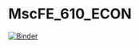# MscFE_610_ECON
[![Binder](https://mybinder.org/badge_logo.svg)](https://mybinder.org/v2/gh/https%3A%2F%2Fhub-binder.mybinder.ovh%2Fuser%2Ftlfmcooper-mscfe_610_econ-k15om2dy%2Ftree/master)
